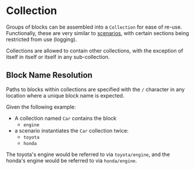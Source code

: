 # Collection
Groups of blocks can be assembled into a `Collection` for ease of re-use. Functionally, these are very similar to [scenarios](./Scenario.md), with certain sections being restricted from use (logging).

Collections are allowed to contain other collections, with the exception of itself in itself or itself in any sub-collection.

## Block Name Resolution
Paths to blocks within collections are specified with the `/` character in any location where a unique block name is expected.

Given the following example:
- A collection named `Car` contains the block
   - `engine`
- a scenario instantiates the `Car` collection twice:
   - `toyota`
   - `honda`

The toyota's engine would be referred to via `toyota/engine`, and the honda's engine would be referred to via `honda/engine`.
